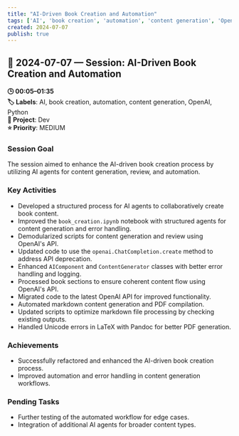 ```yaml
---
title: "AI-Driven Book Creation and Automation"
tags: ['AI', 'book creation', 'automation', 'content generation', 'OpenAI', 'Python']
created: 2024-07-07
publish: true
---
```


## 📅 2024-07-07 — Session: AI-Driven Book Creation and Automation

**🕒 00:05–01:35**  
**🏷️ Labels**: AI, book creation, automation, content generation, OpenAI, Python  
**📂 Project**: Dev  
**⭐ Priority**: MEDIUM  


### Session Goal
The session aimed to enhance the AI-driven book creation process by utilizing AI agents for content generation, review, and automation.

### Key Activities
- Developed a structured process for AI agents to collaboratively create book content.
- Improved the `book_creation.ipynb` notebook with structured agents for content generation and error handling.
- Demodularized scripts for content generation and review using OpenAI's API.
- Updated code to use the `openai.ChatCompletion.create` method to address API deprecation.
- Enhanced `AIComponent` and `ContentGenerator` classes with better error handling and logging.
- Processed book sections to ensure coherent content flow using OpenAI's API.
- Migrated code to the latest OpenAI API for improved functionality.
- Automated markdown content generation and PDF compilation.
- Updated scripts to optimize markdown file processing by checking existing outputs.
- Handled Unicode errors in LaTeX with Pandoc for better PDF generation.

### Achievements
- Successfully refactored and enhanced the AI-driven book creation process.
- Improved automation and error handling in content generation workflows.

### Pending Tasks
- Further testing of the automated workflow for edge cases.
- Integration of additional AI agents for broader content types.
